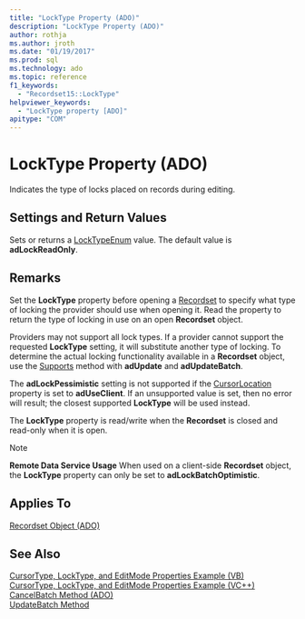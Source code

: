 ```yaml
---
title: "LockType Property (ADO)"
description: "LockType Property (ADO)"
author: rothja
ms.author: jroth
ms.date: "01/19/2017"
ms.prod: sql
ms.technology: ado
ms.topic: reference
f1_keywords:
  - "Recordset15::LockType"
helpviewer_keywords:
  - "LockType property [ADO]"
apitype: "COM"
---
```

# LockType Property (ADO)
Indicates the type of locks placed on records during editing.  
  
## Settings and Return Values  
 Sets or returns a [LockTypeEnum](./locktypeenum.md) value. The default value is **adLockReadOnly**.  
  
## Remarks  
 Set the **LockType** property before opening a [Recordset](./recordset-object-ado.md) to specify what type of locking the provider should use when opening it. Read the property to return the type of locking in use on an open **Recordset** object.  
  
 Providers may not support all lock types. If a provider cannot support the requested **LockType** setting, it will substitute another type of locking. To determine the actual locking functionality available in a **Recordset** object, use the [Supports](./supports-method.md) method with **adUpdate** and **adUpdateBatch**.  
  
 The **adLockPessimistic** setting is not supported if the [CursorLocation](./cursorlocation-property-ado.md) property is set to **adUseClient**. If an unsupported value is set, then no error will result; the closest supported **LockType** will be used instead.  
  
 The **LockType** property is read/write when the **Recordset** is closed and read-only when it is open.  
  
> [!NOTE]
>  **Remote Data Service Usage** When used on a client-side **Recordset** object, the **LockType** property can only be set to **adLockBatchOptimistic**.  
  
## Applies To  
 [Recordset Object (ADO)](./recordset-object-ado.md)  
  
## See Also  
 [CursorType, LockType, and EditMode Properties Example (VB)](./cursortype-locktype-and-editmode-properties-example-vb.md)   
 [CursorType, LockType, and EditMode Properties Example (VC++)](./cursortype-locktype-and-editmode-properties-example-vc.md)   
 [CancelBatch Method (ADO)](./cancelbatch-method-ado.md)   
 [UpdateBatch Method](./updatebatch-method.md)